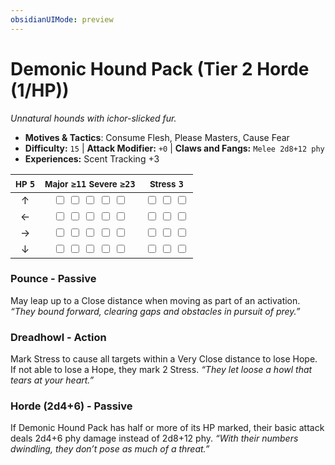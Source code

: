 ```yaml
---
obsidianUIMode: preview
---
```

# Demonic Hound Pack (Tier 2 Horde (1/HP))

*Unnatural hounds with ichor-slicked fur.*

- **Motives & Tactics**: Consume Flesh, Please Masters, Cause Fear
- **Difficulty:** `15` | **Attack Modifier:** `+0` | **Claws and Fangs:** `Melee 2d8+12 phy`
- **Experiences:** Scent Tracking +3

| <small>HP</small> `5` | <small>Major</small> `≥11` <small>Severe</small> `≥23` | <small>Stress</small> `3` |
|:-:|:-:|:-:|
| ↑ |  <input type="checkbox" unchecked id="40897a75"> <input type="checkbox" unchecked id="f3070472"> <input type="checkbox" unchecked id="a46aab3e"> <input type="checkbox" unchecked id="9f9f21c7"> <input type="checkbox" unchecked id="0fef0596"> |  <input type="checkbox" unchecked id="9e4ae30e"> <input type="checkbox" unchecked id="348940be"> <input type="checkbox" unchecked id="3b532dfe"> |
| ← |  <input type="checkbox" unchecked id="a69b0554"> <input type="checkbox" unchecked id="2c92df38"> <input type="checkbox" unchecked id="96bde8a5"> <input type="checkbox" unchecked id="1ec02c0f"> <input type="checkbox" unchecked id="98251fc6"> |  <input type="checkbox" unchecked id="bd5d815b"> <input type="checkbox" unchecked id="48b82720"> <input type="checkbox" unchecked id="cedc2415"> |
| → |  <input type="checkbox" unchecked id="70ea5e88"> <input type="checkbox" unchecked id="0a3f3c57"> <input type="checkbox" unchecked id="55fae07e"> <input type="checkbox" unchecked id="cd45ea4b"> <input type="checkbox" unchecked id="ed7b5a91"> |  <input type="checkbox" unchecked id="0e82a5e5"> <input type="checkbox" unchecked id="7a184810"> <input type="checkbox" unchecked id="6778026c"> |
| ↓ |  <input type="checkbox" unchecked id="d0b8bde8"> <input type="checkbox" unchecked id="ef95570d"> <input type="checkbox" unchecked id="e140e00f"> <input type="checkbox" unchecked id="d688943f"> <input type="checkbox" unchecked id="66ece6ce"> |  <input type="checkbox" unchecked id="29b5179f"> <input type="checkbox" unchecked id="eda16f66"> <input type="checkbox" unchecked id="109dae81"> |

### Pounce - Passive

May leap up to a Close distance when moving as part of an activation. *“They bound forward, clearing gaps and obstacles in pursuit of prey.”*

### Dreadhowl - Action

Mark Stress to cause all targets within a Very Close distance to lose Hope. If not able to lose a Hope, they mark 2 Stress. *“They let loose a howl that tears at your heart.”*

### Horde (2d4+6) - Passive

If Demonic Hound Pack has half or more of its HP marked, their basic attack deals 2d4+6 phy damage instead of 2d8+12 phy. *“With their numbers dwindling, they don’t pose as much of a threat.”*